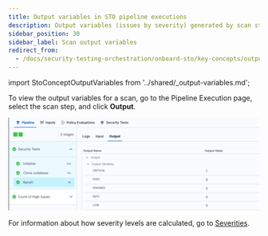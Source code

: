 ```yaml
---
title: Output variables in STO pipeline executions
description: Output variables (issues by severity) generated by scan steps
sidebar_position: 30
sidebar_label: Scan output variables
redirect_from:
  - /docs/security-testing-orchestration/onboard-sto/key-concepts/output-variables
---
```



import StoConceptOutputVariables from '../shared/_output-variables.md';


<StoConceptOutputVariables />

To view the output variables for a scan, go to the Pipeline Execution page, select the scan step, and click **Output**. 

![output variables for a scan](../static/output-variables-in-ui.png)


For information about how severity levels are calculated, go to [Severities](./severities.md).